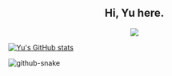 
<h2 align="center">Hi, Yu here.</h2>

<p align="center">
<a title="blog" target="_blank" href="https://blog.loveyou.moe"><img src="https://img.shields.io/badge/Blog-Yu's%20Site-blue"></a>
</p>

[![Yu's GitHub stats](https://github-readme-stats-git-masterrstaa-rickstaa.vercel.app/api?username=IdealistYu&show_icons=true)](https://github.com/anuraghazra/github-readme-stats)

<picture>
  <source media="(prefers-color-scheme: dark)" srcset="github-snake-dark.svg" />
  <source media="(prefers-color-scheme: light)" srcset="github-snake.svg" />
  <img alt="github-snake" src="github-snake.svg" />
</picture>
